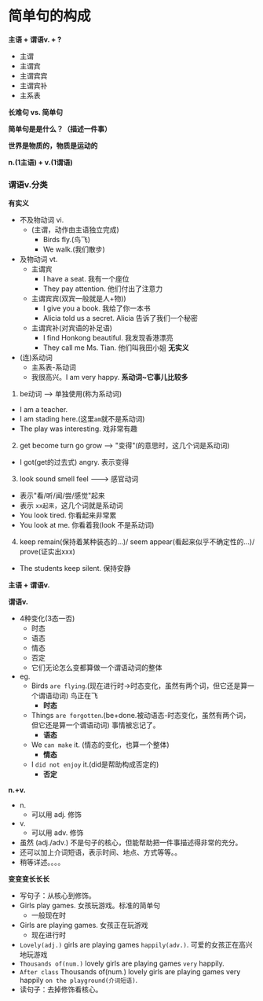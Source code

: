 # 简单句的构成

**主语 + 谓语v. + ?**
* 主谓
* 主谓宾
* 主谓宾宾
* 主谓宾补
* 主系表

**长难句 vs. 简单句**

**简单句是是什么？（描述一件事）**

**世界是物质的，物质是运动的**

**n.(1主语) + v.(1谓语)**

### 谓语v.分类

**有实义**
* 不及物动词 vi.
  * (主谓，动作由主语独立完成)
    * Birds fly.(鸟飞)
    * We walk.(我们散步)
* 及物动词 vt.
  * 主谓宾
    * I have a seat. 我有一个座位
    * They pay attention. 他们付出了注意力
  * 主谓宾宾(双宾一般就是人+物))
    * I give you a book. 我给了你一本书
    * Alicia told us a secret. Alicia 告诉了我们一个秘密
  * 主谓宾补(对宾语的补足语)
    * I find Honkong beautiful. 我发现香港漂亮
    * They call me Ms. Tian. 他们叫我田小姐
**无实义**
* (连)系动词
  * 主系表-系动词
  * 我很高兴。I am very happy.
**系动词~它事儿比较多**
1. be动词 --> 单独使用(称为系动词)
  * I am a teacher.
  * I am stading here.(这里`am`就不是系动词)
  * The play was interesting. 戏非常有趣
2. get become turn go grow  --> "变得"(的意思时，这几个词是系动词)
  * I got(get的过去式) angry. 表示变得
3. look sound smell feel  ---> 感官动词
  * 表示"看/听/闻/尝/感觉"起来
  * 表示 `xx起来`，这几个词就是系动词
  * You look tired. 你看起来非常累
  * You look at me. 你看着我(look 不是系动词)
4. keep remain(保持着某种装态的...)/ seem appear(看起来似乎不确定性的...)/ prove(证实出xxx)
  * The students keep silent. 保持安静

**主语 + 谓语v.**

**谓语v.**
* 4种变化(3态一否)
  * 时态
  * 语态
  * 情态
  * 否定
  * 它们无论怎么变都算做一个谓语动词的整体
* eg.
  * Birds `are flying`.(现在进行时->时态变化，虽然有两个词，但它还是算一个谓语动词) 鸟正在飞
    * **时态**
  * Things `are forgotten`.(be+done.被动语态-时态变化，虽然有两个词，但它还是算一个谓语动词) 事情被忘记了。
    * **语态**
  * We `can make` it. (情态的变化，也算一个整体)
    * **情态**
  * I `did not enjoy` it.(did是帮助构成否定的)
    * **否定**

**n.+v.**
* n.
  * 可以用 adj. 修饰
* v.
  * 可以用 adv. 修饰
* 虽然 (adj./adv.) 不是句子的核心，但能帮助把一件事描述得非常的充分。
* 还可以加上介词短语，表示时间、地点、方式等等。。
* 稍等详述。。。。

**变变变长长长**
* 写句子：从核心到修饰。
* Girls play games. 女孩玩游戏。标准的简单句
  * 一般现在时
* Girls are playing games. 女孩正在玩游戏
  * 现在进行时
* `Lovely(adj.)` girls are playing games `happily(adv.)`. 可爱的女孩正在高兴地玩游戏
* `Thousands of(num.)` lovely girls are playing games `very` happily.
* `After class` Thousands of(num.) lovely girls are playing games very happily `on the playground(介词短语)`.
* 读句子：去掉修饰看核心。